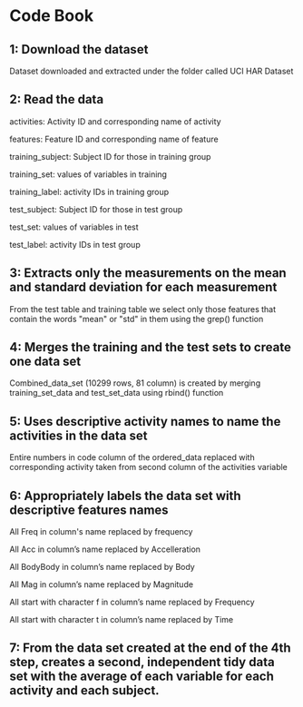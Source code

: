# Code Book

## 1: Download the dataset
Dataset downloaded and extracted under the folder called UCI HAR Dataset

## 2: Read the data
activities: Activity ID and corresponding name of activity

features: Feature ID and corresponding name of feature

training_subject: Subject ID for those in training group

training_set: values of variables in training

training_label: activity IDs in training group 

test_subject: Subject ID for those in test group

test_set: values of variables in test

test_label: activity IDs in test group 

## 3: Extracts only the measurements on the mean and standard deviation for each measurement
From the test table and training table we select only those features that contain the words "mean" or "std" in them using the grep() function

## 4: Merges the training and the test sets to create one data set
Combined_data_set (10299 rows, 81 column) is created by merging training_set_data and test_set_data using rbind() function

## 5: Uses descriptive activity names to name the activities in the data set
Entire numbers in code column of the ordered_data replaced with corresponding activity taken from second column of the activities variable

## 6: Appropriately labels the data set with descriptive features names
All Freq in column's name replaced by frequency

All Acc in column’s name replaced by Accelleration

All BodyBody in column’s name replaced by Body

All Mag in column’s name replaced by Magnitude

All start with character f in column’s name replaced by Frequency

All start with character t in column’s name replaced by Time

## 7: From the data set created at the end of the 4th step, creates a second, independent tidy data set with the average of each variable for each activity and each subject.
